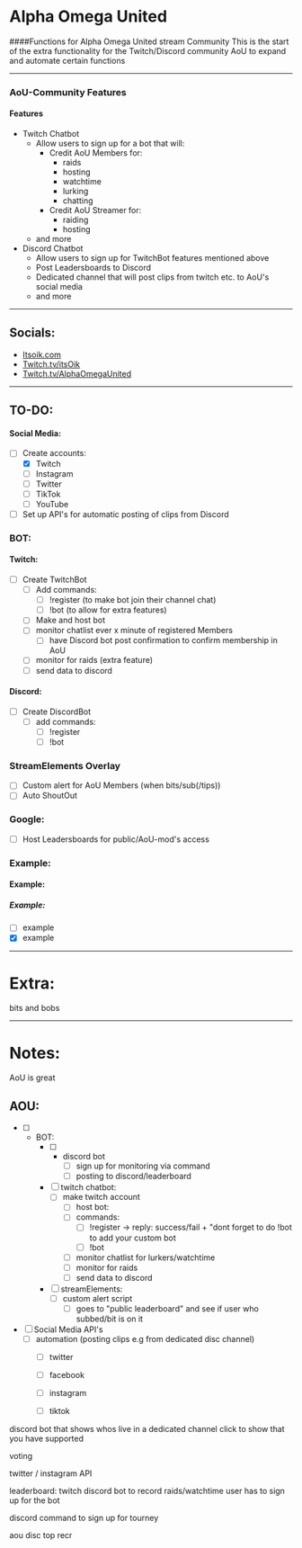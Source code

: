 # Alpha Omega United
####Functions for Alpha Omega United stream Community
This is the start of the extra functionality for the Twitch/Discord
community AoU to expand and automate certain functions



---
### AoU-Community Features
#### Features
-   Twitch Chatbot
    -   Allow users to sign up for a bot that will:
		- Credit AoU Members for:
    		- raids
    		- hosting
    		- watchtime
    		- lurking
    		- chatting
		- Credit AoU Streamer for:
    		- raiding
    		- hosting
    - and more
-   Discord Chatbot
    -   Allow users to sign up for TwitchBot features mentioned above
    -   Post Leadersboards to Discord
    -   Dedicated channel that will post clips from twitch etc. to AoU's social media
    -   and more

---
## Socials:
-   [Itsoik.com](www.Itsoik.com)
-   [Twitch.tv/itsOik](www.twitch.tv/itsoik)
-   [Twitch.tv/AlphaOmegaUnited](www.twitch.tv/alphaomegaunited)
---

## TO-DO:
#### Social Media:
- [ ] Create accounts:
  - [x] Twitch
  - [ ] Instagram
  - [ ] Twitter
  - [ ] TikTok
  - [ ] YouTube
- [ ] Set up API's for automatic posting of clips from Discord

### BOT:
#### Twitch:
- [ ] Create TwitchBot
  - [ ] Add commands:
    - [ ] !register (to make bot join their channel chat)
    - [ ] !bot <username> (to allow for extra features)
  - [ ] Make and host bot
  - [ ] monitor chatlist ever x minute of registered Members
    - [ ] have Discord bot post confirmation to confirm membership in AoU
  - [ ] monitor for raids (extra feature)
  - [ ] send data to discord
#### Discord:
- [ ] Create DiscordBot
  - [ ] add commands:
    - [ ] !register
    - [ ] !bot <username>
### StreamElements Overlay
- [ ] Custom alert for AoU Members (when bits/sub(/tips))
- [ ] Auto ShoutOut
### Google:
- [ ] Host Leadersboards for public/AoU-mod's access
### Example:
#### Example:
##### Example:
- [ ] example
- [x] example
---
# Extra:
bits and bobs

---
# Notes:
AoU is great
## AOU:


- [ ] - BOT:
    - [ ] - discord bot
        - [ ] sign up for monitoring via command
        - [ ] posting to discord/leaderboard
    - [ ] twitch chatbot:
        - [ ] make twitch account
            - [ ] host bot:
            - [ ] commands:
                - [ ] !register -> reply: success/fail + "dont forget to do !bot to add your custom bot
                - [ ] !bot <botname>
            - [ ] monitor chatlist for lurkers/watchtime
            - [ ] monitor for raids
            - [ ] send data to discord
    - [ ] streamElements:
        - [ ] custom alert script
            - [ ] goes to "public leaderboard" and see if user who subbed/bit is on it

- [ ] Social Media API's
    - [ ] automation (posting clips e.g from dedicated disc channel)
        - [ ] twitter
        - [ ] facebook
        - [ ] instagram
        - [ ] tiktok




discord bot that shows whos live in a dedicated channel
click to show that you have supported

voting

twitter / instagram API

leaderboard:
twitch discord bot to record raids/watchtime
user has to sign up for the bot

discord command to sign up for tourney

aou disc top recr